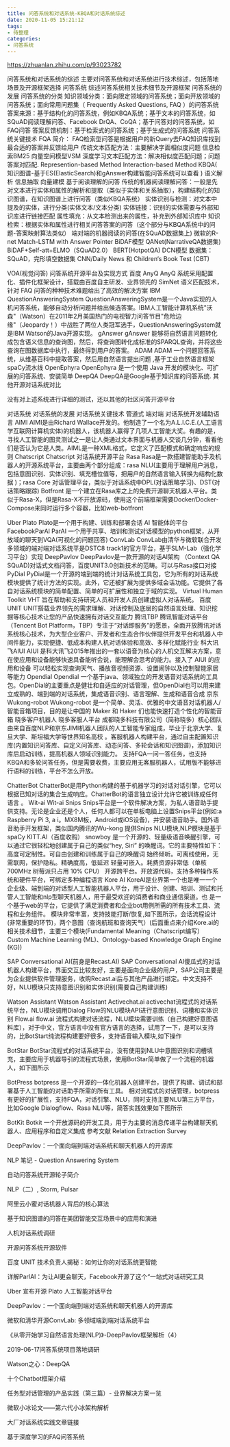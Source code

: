 ```yaml
---
title: 问答系统和对话系统-KBQA和对话系统综述
date: 2020-11-05 15:21:12
tags:
- 待整理
categories:
- 问答系统
---
```


https://zhuanlan.zhihu.com/p/93023782

问答系统和对话系统的综述
主要对问答系统和对话系统进行技术综述，包括落地场景及开源框架选择
问答系统
综述问答系统相关技术细节及开源框架
问答系统的发展
问答系统的分类
知识领域分类：面向限定领域的问答系统；面向开放领域的问答系统；面向常用问题集（ Frequently Asked Questions, FAQ ）的问答系统
答案来源：基于结构化的问答系统，例如KBQA系统；基于文本的问答系统，如SQuAD阅读理解问答、Facebook DrQA、CoQA；基于问答对的问答系统，如FAQ问答
答案反馈机制：基于检索式的问答系统；基于生成式的问答系统
问答系统关键技术
FQA
简介： FAQ检索型问答是根据用户的新Query去FAQ知识库找到最合适的答案并反馈给用户
传统文本匹配方法：主要解决字面相似度问题
信息检索BM25
向量空间模型VSM
深度学习文本匹配方法：解决相似度匹配问题；问题答案对匹配.
Represention-based Method
Interaction-based Method
KBQA( 知识图谱-基于ES(ElasticSearch)和gAnswer构建智能问答系统可以查看 )
语义解析
信息抽取
向量建模
基于阅读理解的问答
传统的机器阅读理解问答：一般是先对文本进行实体和属性的解析和提取（类似于实体和关系抽取），构建结构化的知识图谱，在知识图谱上进行问答（类似KBQA系统）
实体识别与检测：对文本中提及的实体，进行分类(实体文本/文本分类)
实体链接：识别的实体需要与外部知识库进行链接匹配
属性填充：从文本检测出来的属性，补充到外部知识库中
知识检索：根据实体和属性进行相关问答答案的问答（这个部分与KBQA系统中的问题-答案映射算法类似）
端对端的机器阅读的问答(在SQuAD数据集上)
微软的R-net
Match-LSTM with Answer Pointer
BiDAF模型
QANet(NarrativeQA数据集)
BiDAF+Self-att+ELMO（SQuAD2.0）
BERT(HotpotQA)
DCN模型
数据集：SQuAD，完形填空数据集 CNN/Daily News 和 Children‘s Book Test (CBT)

VOA(视觉问答)
问答系统开源平台及实现方式
百度 AnyQ
AnyQ 系统采用配置化、插件化框架设计，搭载由百度自主研发、业界领先的 SimNet 语义匹配技术，针对 FAQ 问答的种种技术难题给出了高效的解决方案
IBM QuestionAnsweringSystem
QuestionAnsweringSystem是一个Java实现的人机问答系统，能够自动分析问题并给出候选答案。IBM人工智能计算机系统"沃森"（Watson）在2011年2月美国热门的电视智力问答节目"危险边缘"（Jeopardy！）中战胜了两位人类冠军选手，QuestionAnsweringSystem就是IBM Watson的Java开源实现。
gAnswer
gAnswer 能够将自然语言问题转化成包含语义信息的查询图，然后，将查询图转化成标准的SPARQL查询，并将这些查询在图数据库中执行，最终得到用户的答案。
ADAM
ADAM 一个问题回答系统，从维基百科中提取答案，然后用自然语言提出问题 ,基于工业自然语言框架spaCy流水线
OpenEphyra
OpenEphyra 是一个使用 Java 开发的模块化、可扩展的问答系统、安装简单
DeepQA
DeepQA是Google基于知识库的问答系统.
其他开源对话系统对比

没有对上述系统进行详细的测试，还以其他的社区问答开源平台

对话系统
对话系统的发展
对话系统关键技术
管道式
端对端
对话系统开发辅助语言
AIMI
AIMI是由Richard Wallace开发的。他制造了一个名为A.L.I.C.E.(人工语言学互联网计算机实体)的机器人，该机器人赢得了几项人工智能大奖。有趣的是，寻找人工智能的图灵测试之一是让人类通过文本界面与机器人交谈几分钟，看看他们是否认为它是人类。AIML是一种XML格式，它定义了匹配模式和确定响应的规则
Chatscript
Chatscript
对话系统开源平台
Rasa
Rasa是一款搭建智能助手及机器人的开源系统平台，主要由两个部分组成：rasa NLU(主要用于理解用户消息，包括意图识别、实体识别、填充槽位值等，把用户的自然语言输入转换为结构化数据 )；rasa Core 对话管理平台，类似于对话系统中DPL(对话策略学习)、DST(对话策略跟踪)
Botfront 是一个建立在Rasa库之上的免费开源聊天机器人平台。类似于Rasa-X，但是Rasa-X不开放源码，使用这个前端框架需要Docker/Docker-Compose来同时运行多个容器，比如web-botfront


Uber Plato
Plato是一个用于构建、训练和部署会话 AI 智能体的平台
FacebookParAl
ParAI 一个用于共享、培训和测试对话模型的python框架，从开放域的聊天到VQA(可视化的问题回答)
ConvLab
ConvLab由清华与微软联合开发多领域的端对端对话系统平是DSTC8 track1的官方平台，基于SLM-Lab（强化学习平台）实现
DeepPavlov
DeepPavlov是一款开源的对话AI架构 （Context QA SQuAD)对话式文档问答，百度UNIT3.0创新技术的范畴。可以与Rasa接口对接
PyDial
PyDial是一个开源的端到端的统计对话系统工具包，它为所有的对话系统模块提供了统计方法的实现。此外，它还被扩展为提供多域会话功能。它提供了各自对话系统模块的简单配置、简单的可扩展性和独立于域的实现。
Virtual Human Toolkit
VHT 旨在帮助和支持研究人员和开发人员创建虚拟人对话系统。
百度UNIT
UNIT搭载业界领先的需求理解、对话控制及底层的自然语言处理、知识挖掘等核心技术让您的产品快速拥有对话交互能力
腾讯TBP
腾讯智能对话平台（Tencent Bot Platform，TBP）专注于“对话即服务”的愿景，全面开放腾讯对话系统核心技术，为大型企业客户、开发者和生态合作伙伴提供开发平台和机器人中间件能力，实现便捷、低成本构建人机对话体验和高效、多样化赋能行业
科大讯飞AIUI
AIUI 是科大讯飞2015年推出的一套以语音为核心的人机交互解决方案，意在使应用和设备能够快速具备能听会说，能理解会思考的能力。接入了 AIUI 的应用和设备 可以轻松实现查询天气、播放音视频资源、设置闹钟以及控制智能家居等能力
Opendial
Opendial 一个基于java、领域独立的开发语音对话系统的工具包。OpenDial的主要重点是健壮和自适应的对话管理，但OpenDial也可以用来建立成熟的、端到端的对话系统，集成语音识别、语言理解、生成和语音合成
京东Wukong-robot
Wukong-robot 是一个简单、灵活、优雅的中文语音对话机器人/智能音箱项目，目的是让中国的 Maker 和 Haker 们也能快速打造个性化的智能音箱
晓多客户机器人
晓多客服人平台 成都晓多科技有限公司（简称晓多）核心团队由来自百度NLP和京东JIMI机器人团队的人工智能专家组成，毕业于北京大学、复旦大学、斯坦福大学等世界知名高校 。客服机器人构建平台，通过自主配置知识库(内置知识问答库、自定义问答库、动态问答、多轮会话和知识图谱)，添加知识库后启动训练，提高机器人领域识别能力。
支持FQA一问一答任务，也支持KBQA和多轮问答任务，但是需要收费，主要应用无客服机器人，试用版不能够进行语料的训练，平台不怎么开放。

ChatterBot
ChatterBot是用Python构建的基于机器学习的对话对话引擎，它可以根据已知对话的集合生成响应。ChatterBot的语言独立设计允许它被训练成任何语言 。
Wit-ai
Wit-ai
Snips
Snips平台是一个软件解决方案，为私人语音助手提供支持。无论是企业还是个人，任何人都可以在单板电脑上设置Snips平台(例如:a Raspberry Pi 3, a i。MX8M板，Android或iOS设备)，并安装语音助手。国外语音助手开发框架，类似国内腾讯的Wu-kong
提供Snips NLU模块,NLP模块是基于spaCy
KITT.AI（百度收购）
snowboy 是一个开源的、轻量级语音唤醒引擎，可以通过它很轻松地创建属于自己的类似“hey, Siri” 的唤醒词。它的主要特性如下：
高度可定制性。可自由创建和训练属于自己的唤醒词
始终倾听。可离线使用，无需联网，保护隐私。精确度高，低延迟
轻量可嵌入。耗费资源非常低（单核 700MHz 树莓派只占用 10% CPU）
开源跨平台。开放源代码，支持多种操作系统和硬件平台，可绑定多种编程语言
Kore AI
KoreAI是业界第一个也是唯一一个企业级、端到端的对话型人工智能机器人平台，用于设计、创建、培训、测试和托管人工智能和nlp型聊天机器人，用于最受欢迎的消费者和商业通信渠道。也 是一个基于web的平台，它提供了满足消费者和企业bot用例所需的所有技术工具、流程和业务组件。
模块非常丰富，支持技能打断/恢复,如下图所示，会话流程设计(非常重要的环节)，两个意图（查询航班和查询天气）(后面重点来介绍Kore.ai的相关技术细节，主要三个模块(Fundamental Meaning（Chatscript编写） Custom Machine Learning (ML)、Ontology-based Knowledge Graph Engine (KG))



SAP Conversational AI(前身是Recast.AI)
SAP Conversational AI傻瓜式的对话机器人构建平台，界面交互比较友好，主要是面向企业级的用户，SAP公司主要是为企业提供软件管理服务，收购Recast.ai后与其他产品进行绑定。中文支持不好，NLU模块只支持意图识别和实体识别(需要自己构建训练)

Watson Assistant
Watson Assistant
Activechat.ai
activechat流程式的对话系统平台，NLU模块调用Dialog Flow的NLU模块API进行意图识别、词槽和实体识别
Flow.ai
flow.ai 流程式构建对话流程，NLU模块需要训练（自己构建好意图语料库），对于中文，官方语言中没有官方语言的选择，试用了一下，是可以支持的，比BotStart纯流程构建要好很多，支持语音输入模块,如下操作


BotStar
BotStar流程式的对话系统平台，没有使用到NLU中意图识别和词槽填充，主要应用于机器导引的流程式场景，使用BotStar简单做了一个流程的机器人，如下图所示


BotPress
botpress 是一个开源的一体化机器人创建平台，提供了构建、调试和部署基于人工智能的对话助手所需的所有工具。
相对流程式的对话管理，botpress有更好的扩展性，支持FQA，对话引擎、NLU，同时支持主要NLU第三方平台，比如Google Dialogflow、Rasa NLU等，简答实践效果如下图所示


BotKit
Botkit 一个开放源码的开发工具，用于为主要的消息传递平台构建聊天机器人、应用程序和自定义集成
参考文献
Relation Extraction Survey

DeepPavlov：一个面向端到端对话系统和聊天机器人的开源库

NLP 笔记 - Question Answering System

自动问答系统开源轮子简介

NLP（二）, Storm, Pulsar

阿里云小蜜对话机器人背后的核心算法

基于知识图谱的问答在美团智能交互场景中的应用和演进

人机对话系统调研

开源问答系统开源软件

百度 UNIT 技术负责人揭秘：如何让你的对话系统更智能

详解ParlAI：为让AI更会聊天，Facebook开源了这个“一站式对话研究工具

Uber 宣布开源 Plato 人工智能对话平台

DeepPavlov：一个面向端到端对话系统和聊天机器人的开源库

微软和清华开源ConvLab: 多领域端到端对话系统平台

《从零开始学习自然语言处理(NLP)》-DeepPavlov框架解析（4）

2019-06-17问答系统项目落地调研

Watson之心：DeepQA

十个Chatbot框架介绍

任务型对话管理的产品实践（第三篇）- 业界解决方案一览

微软小冰论文——第六代小冰架构解析

大厂对话系统实践文章链接

基于深度学习的FAQ问答系统

